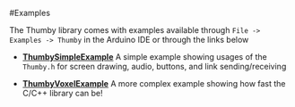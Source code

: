 #Examples

The Thumby library comes with examples available through `File -> Examples -> Thumby` in the Arduino IDE or through the links below

* <a href="https://github.com/TinyCircuits/TinyCircuits-Thumby-Lib/tree/master/examples/ThumbySimpleExample" target="_blank" alt="Simple example showing off C/C++ Thumby library">**ThumbySimpleExample**</a>
A simple example showing usages of the `Thumby.h` for screen drawing, audio, buttons, and link sending/receiving

* <a href="https://github.com/TinyCircuits/TinyCircuits-Thumby-Lib/tree/master/examples/ThumbyVoxelExample" target="_blank" alt="Complex example showing off C/C++ Thumby library">**ThumbyVoxelExample**</a>
A more complex example showing how fast the C/C++ library can be!